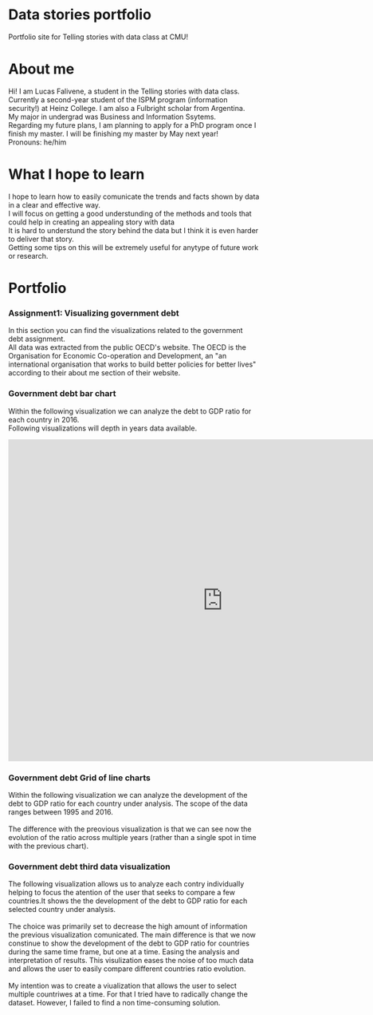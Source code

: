 # Data stories portfolio
Portfolio site for Telling stories with data class at CMU!

# About me
Hi! I am Lucas Falivene, a student in the Telling stories with data class.<br>
Currently a second-year student of the ISPM program (information security!) at Heinz College. I am also a Fulbright scholar from Argentina. <br>
My major in undergrad was Business and Information Ssytems.<br>
Regarding my future plans, I am planning to apply for a PhD program once I finish my master. I will be finishing my master by May next year! <br>
Pronouns: he/him 

# What I hope to learn
I hope to learn how to easily comunicate the trends and facts shown by data in a clear and effective way.<br>
I will focus on getting a good understunding of the methods and tools that could help in creating an appealing story with data <br>
It is hard to understund the story behind the data but I think it is even harder to deliver that story.<br>
Getting some tips on this will be extremely useful for anytype of future work or research.


# Portfolio

### Assignment1: Visualizing government debt 

In this section you can find the visualizations related to the government debt assignment.<br>
All data was extracted from the public OECD's website. The OECD is the Organisation for Economic Co-operation and Development, an "an international organisation that works to build better policies for better lives" according to their about me section of their website.<br>

### Government debt bar chart 

Within the following visualization we can analyze the debt to GDP ratio for each country in 2016. <br>
Following visualizations will depth in years data available.

<iframe src="https://data.oecd.org/chart/65uO" width="860" height="645" style="border: 0" mozallowfullscreen="true" webkitallowfullscreen="true" allowfullscreen="true">OECD Chart: General government debt, Total, % of GDP, Annual, 2016</iframe> 

### Government debt Grid of line charts

Within the following visualization we can analyze the development of the debt to GDP ratio for each country under analysis. The scope of the data ranges between 1995 and 2016.<br> <br>
The difference with the preovious visualization is that we can see now the evolution of the ratio across multiple years (rather than a single spot in time with the previous chart).

<div class="flourish-embed flourish-chart" data-src="visualisation/3730847" data-url="https://flo.uri.sh/visualisation/3730847/embed" aria-label=""><script src="https://public.flourish.studio/resources/embed.js"></script></div>

### Government debt third data visualization

The following visualization  allows us to analyze each contry individually helping to focus the atention of the user that seeks to compare a few countries.It shows the the development of the debt to GDP ratio for each selected country under analysis. <br><br>
The choice was primarily set to decrease the high amount of information the previous visualization comunicated.
The main difference is that we now constinue to show the  development of the debt to GDP ratio for countries during the same time frame, but one at a time. Easing the analysis and interpretation of results. 
This visulization eases the noise of too much data and allows the user to easily compare different countries ratio evolution.<br><br>
My intention was to create a viualization that allows the user to select multiple countriwes at a time. For that I tried have to radically change the dataset. However, I failed to find a non time-consuming solution.<br>

<div class="flourish-embed flourish-chart" data-src="visualisation/3739337" data-url="https://flo.uri.sh/visualisation/3739337/embed" aria-label=""><script src="https://public.flourish.studio/resources/embed.js"></script></div>
